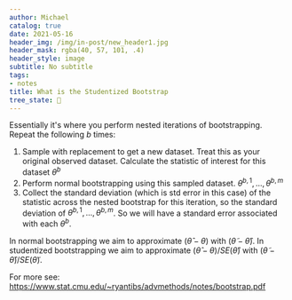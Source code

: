 ```yaml
---
author: Michael
catalog: true
date: 2021-05-16
header_img: /img/in-post/new_header1.jpg
header_mask: rgba(40, 57, 101, .4)
header_style: image
subtitle: No subtitle
tags:
- notes
title: What is the Studentized Bootstrap
tree_state: 🌱
---
```


Essentially it's where you perform nested iterations of bootstrapping. Repeat the following $b$ times:
1. Sample with replacement to get a new dataset. Treat this as your original observed dataset. Calculate the statistic of interest for this dataset $\theta^{b}$
2. Perform normal bootstrapping using this sampled dataset. $\theta^{b,1},...,\theta^{b,m}$
3. Collect the standard deviation (which is std error in this case) of the statistic across the nested bootstrap for this iteration, so the standard deviation of $\theta^{b,1},...,\theta^{b,m}$. So we will have a standard error associated with each $\theta^{b}$.


In normal bootstrapping we aim to approximate $(\hat{\theta} − \theta)$ with $(\tilde{\theta}-\hat{\theta})$. In studentized bootstrapping we aim to approximate $(\hat{\theta} − \theta)/SE(\hat{\theta})$ with $(\tilde{\theta}-\hat{\theta})/SE(\tilde{\theta})$.

For more see:
https://www.stat.cmu.edu/~ryantibs/advmethods/notes/bootstrap.pdf